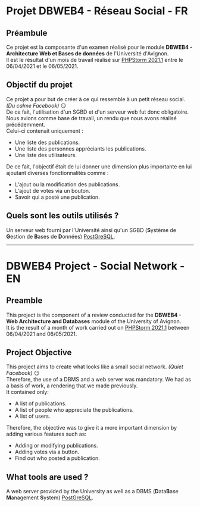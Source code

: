 # Projet DBWEB4 - Réseau Social - FR

## Préambule
Ce projet est la composante d'un examen réalisé pour le module **DBWEB4 - Architecture Web et Bases de données** de l'Université d'Avignon.  
Il est le résultat d'un mois de travail réalisé sur [PHPStorm 2021.1] entre le 06/04/2021 et le 06/05/2021.  

## Objectif du projet
Ce projet a pour but de créer à ce qui ressemble à un petit réseau social. *(Du calme Facebook)* :smirk:  
De ce fait, l'utilisation d'un SGBD et d'un serveur web fut donc obligatoire.
Nous avions comme base de travail, un rendu que nous avons réalisé précédemment.   
Celui-ci contenait uniquement : 
- Une liste des publications.
- Une liste des personnes appréciants les publications.
- Une liste des utilisateurs.

De ce fait, l'objectif était de lui donner une dimension plus importante en lui ajoutant diverses fonctionnalités comme :

- L'ajout ou la modification des publications.
- L'ajout de votes via un bouton.
- Savoir qui a posté une publication.

## Quels sont les outils utilisés ?
Un serveur web fourni par l'Université ainsi qu'un SGBD (**S**ystème de **G**estion de **B**ases de **D**onnées) [PostGreSQL].

----------------------------------------------------------------------

# DBWEB4 Project - Social Network - EN

## Preamble
This project is the component of a review conducted for the **DBWEB4 - Web Architecture and Databases** module of the University of Avignon.  
It is the result of a month of work carried out on [PHPStorm 2021.1] between 06/04/2021 and 06/05/2021.

## Project Objective
This project aims to create what looks like a small social network. *(Quiet Facebook)* :smirk:  
Therefore, the use of a DBMS and a web server was mandatory.
We had as a basis of work, a rendering that we made previously.   
It contained only:
- A list of publications.
- A list of people who appreciate the publications.
- A list of users.

Therefore, the objective was to give it a more important dimension by adding various features such as:

- Adding or modifying publications.
- Adding votes via a button.
- Find out who posted a publication.

## What tools are used ?
A web server provided by the University as well as a DBMS (**D**ata**B**ase **M**anagement **S**ystem) [PostGreSQL].

[PHPStorm 2021.1]:<https://www.jetbrains.com/fr-fr/phpstorm/>
[PostGreSQL]:<https://www.postgresql.org/>
